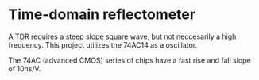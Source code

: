 # Time-domain reflectometer

A TDR requires a steep slope square wave, but not neccesarily a high frequency. This project utilizes the 74AC14 as a oscillator.

The 74AC (advanced CMOS) series of chips have a fast rise and fall slope of 10ns/V.
